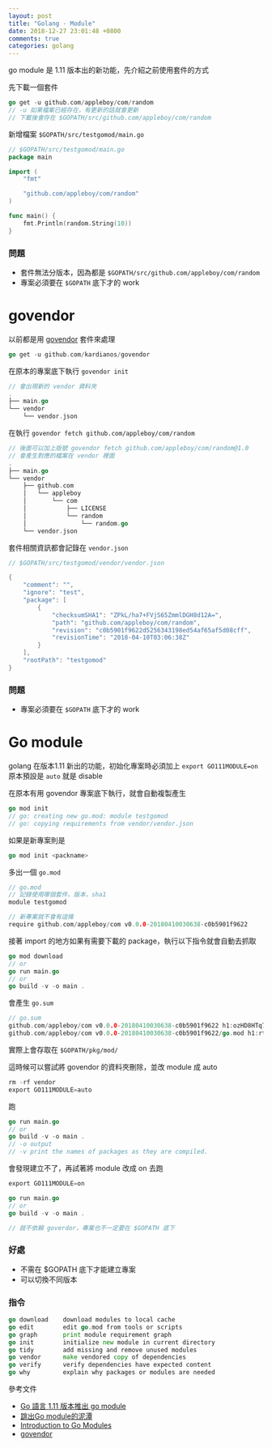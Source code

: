 ```yaml
---
layout: post
title: "Golang - Module"
date: 2018-12-27 23:01:48 +0800
comments: true
categories: golang
---
```


<!-- more -->

go module 是 1.11 版本出的新功能，先介紹之前使用套件的方式

先下載一個套件

```go
go get -u github.com/appleboy/com/random
// -u 如果檔案已經存在，有更新的話就會更新
// 下載後會存在 $GOPATH/src/github.com/appleboy/com/random
```

新增檔案 `$GOPATH/src/testgomod/main.go`

```go
// $GOPATH/src/testgomod/main.go
package main

import (
	"fmt"

	"github.com/appleboy/com/random"
)

func main() {
	fmt.Println(random.String(10))
}
```

### 問題

* 套件無法分版本，因為都是 `$GOPATH/src/github.com/appleboy/com/random`
* 專案必須要在 `$GOPATH` 底下才的 work


# govendor

以前都是用 [govendor](https://github.com/kardianos/govendor) 套件來處理

```go
go get -u github.com/kardianos/govendor
```

在原本的專案底下執行 `govendor init`

```go
// 會出現新的 vendor 資料夾
.
├── main.go
└── vendor
    └── vendor.json
```

在執行 `govendor fetch github.com/appleboy/com/random`

```go
// 後面可以加上版號 govendor fetch github.com/appleboy/com/random@1.0
// 會產生對應的檔案在 vendor 裡面
.
├── main.go
└── vendor
    ├── github.com
    │   └── appleboy
    │       └── com
    │           ├── LICENSE
    │           └── random
    │               └── random.go
    └── vendor.json
```

套件相關資訊都會記錄在 `vendor.json`

```go
// $GOPATH/src/testgomod/vendor/vendor.json

{
	"comment": "",
	"ignore": "test",
	"package": [
		{
			"checksumSHA1": "ZPkL/ha7+FVjS65ZmmlDGH8d12A=",
			"path": "github.com/appleboy/com/random",
			"revision": "c0b5901f9622d5256343198ed54af65af5d08cff",
			"revisionTime": "2018-04-10T03:06:38Z"
		}
	],
	"rootPath": "testgomod"
}
```

### 問題

* 專案必須要在 `$GOPATH` 底下才的 work

# Go module

golang 在版本1.11 新出的功能，初始化專案時必須加上 `export GO111MODULE=on` 原本預設是 `auto` 就是 disable

在原本有用 govendor 專案底下執行，就會自動複製產生

```go
go mod init
// go: creating new go.mod: module testgomod
// go: copying requirements from vendor/vendor.json
```

如果是新專案則是

```go
go mod init <packname>
```

多出一個 `go.mod`

```go
// go.mod
// 記錄使用哪個套件，版本，sha1
module testgomod

// 新專案就不會有這條
require github.com/appleboy/com v0.0.0-20180410030638-c0b5901f9622
```

接著 import 的地方如果有需要下載的 package，執行以下指令就會自動去抓取

```go
go mod download
// or
go run main.go
// or
go build -v -o main .
```

會產生 `go.sum`

```go
// go.sum
github.com/appleboy/com v0.0.0-20180410030638-c0b5901f9622 h1:ozHD8HTq7ivv8vTJRCAzjA4wEA8BMGekxMDZrFdqz5M=
github.com/appleboy/com v0.0.0-20180410030638-c0b5901f9622/go.mod h1:rtwjPnHClMOJw4K5oW3ASx9BCPCJ1SDbFbzJjY4Ebqw=
```

實際上會存取在 `$GOPATH/pkg/mod/`

這時候可以嘗試將 govendor 的資料夾刪除，並改 module 成 auto

```go
rm -rf vendor
export GO111MODULE=auto
```

跑 

```go
go run main.go
// or
go build -v -o main .
// -o output
// -v print the names of packages as they are compiled.
```

會發現建立不了，再試著將 module 改成 on 去跑

```go
export GO111MODULE=on
```

```go
go run main.go
// or
go build -v -o main .

// 就不依賴 goverdor，專案也不一定要在 $GOPATH 底下
```

### 好處

* 不需在 $GOPATH 底下才能建立專案
* 可以切換不同版本

### 指令

```go
go download    download modules to local cache
go edit        edit go.mod from tools or scripts
go graph       print module requirement graph
go init        initialize new module in current directory
go tidy        add missing and remove unused modules
go vendor      make vendored copy of dependencies
go verify      verify dependencies have expected content
go why         explain why packages or modules are needed
```

參考文件

* [Go 語言 1.11 版本推出 go module](https://blog.wu-boy.com/2018/10/go-1-11-support-go-module/)
* [跳出Go module的泥潭](https://colobu.com/2018/08/27/learn-go-module/)
* [Introduction to Go Modules](https://roberto.selbach.ca/intro-to-go-modules/)
* [govendor](https://github.com/kardianos/govendor)
